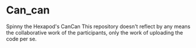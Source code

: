 # Can_can
Spinny the Hexapod's CanCan
This repository doesn't reflect by any means the collaborative work of the participants, only the work of uploading the code per se.
